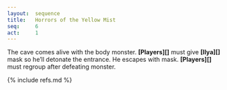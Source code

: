 ```yaml
---
layout:  sequence
title:   Horrors of the Yellow Mist
seq:     6
act:     1
---
```


The cave comes alive with the body monster.
**[Players][]** must give **[Ilya][]** mask so he’ll detonate the entrance.
He escapes with mask.
**[Players][]** must regroup after defeating monster.


{% include refs.md %}

